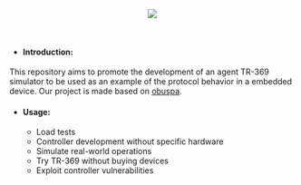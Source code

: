 <p align="center">
    <img src="https://github.com/OktopUSP/agent-sim/assets/83298718/c9a6347d-4576-4ae1-a1ba-7a0c28883855"/>
</p>
<br/>
<ul>
    <li>
        <h4>Introduction:</h4>
    </li>
</ul>        
<p>
This repository aims to promote the development of an agent TR-369 simulator to be used as an example of the protocol behavior in a embedded device. Our project is made based on <a href="https://github.com/BroadbandForum/obuspa" target="_blank">obuspa</a>.
</p>
<ul>
    <li>
        <h4>Usage:</h4>
        <ul>
            <li>
              Load tests
            </li>
            <li>
              Controller development without specific hardware
            </li>
            <li>
              Simulate real-world operations
            </li>
            <li>
              Try TR-369 without buying devices
            </li>
            <li>
              Exploit controller vulnerabilities
            </li>
        </ul>
    </li>
</ul>

